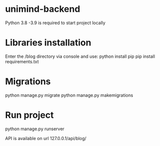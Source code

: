 # unimind-backend
Python 3.8 -3.9 is required to start project locally 

# Libraries installation
Enter the /blog directory via console and use:
python install pip
pip install requirements.txt

# Migrations
python manage.py migrate
python manage.py makemigrations

# Run project
python manage.py runserver

API is available on url 127.0.0.1/api/blog/
